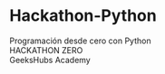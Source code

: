 # Hackathon-Python
<a href="https://raw.githubusercontent.com/GeeksHubsAcademy/2020-geekshubs-media/master/image/2020-hackathon.png"></a>
Programación desde cero con Python </br>
HACKATHON ZERO</br>
GeeksHubs Academy</br>
